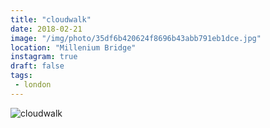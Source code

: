 ```yaml
---
title: "cloudwalk"
date: 2018-02-21
image: "/img/photo/35df6b420624f8696b43abb791eb1dce.jpg"
location: "Millenium Bridge"
instagram: true
draft: false
tags:
 - london
---
```


![cloudwalk](/img/photo/35df6b420624f8696b43abb791eb1dce.jpg)

